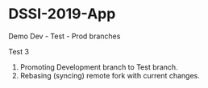 # DSSI-2019-App
Demo Dev - Test - Prod branches

Test 3
1. Promoting Development branch to Test branch.
2. Rebasing (syncing) remote fork with current changes.